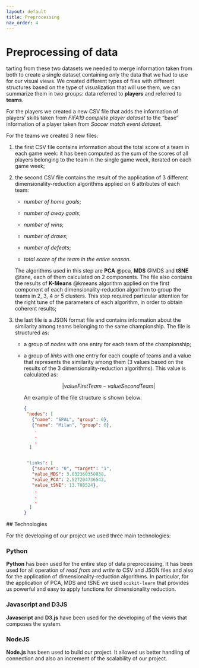 ```yaml
---
layout: default
title: Preprocessing
nav_order: 4
---
```


# Preprocessing of data
tarting from these two datasets we needed to merge information taken
from both to create a single dataset containing only the data that we
had to use for our visual views. We created different types of files
with different structures based on the type of visualization that will
use them, we can summarize them in two groups: data referred to
**players** and referred to **teams**.

For the players we created a new CSV file that adds the information of
players’ skills taken from *FIFA19 complete player dataset* to the
“base” information of a player taken from *Soccer match event dataset*.

For the teams we created 3 new files:

1. the first CSV file contains information about the total score of a
    team in each game week: it has been computed as the sum of the
    scores of all players belonging to the team in the single game week,
    iterated on each game week;

2. the second CSV file contains the result of the application of 3
    different dimensionality-reduction algorithms applied on 6
    attributes of each team:

    -   *number of home goals*;

    -   *number of away goals*;

    -   *number of wins*;

    -   *number of draws*;

    -   *number of defeats*;

    -   *total score of the team in the entire season*.

    The algorithms used in this step are **PCA** @pca, **MDS** @MDS and
    **tSNE** @tsne, each of them calculated on 2 components. The file
    also contains the results of **K-Means** @kmeans algorithm applied
    on the first component of each dimensionality-reduction algorithm to
    group the teams in 2, 3, 4 or 5 clusters. This step required
    particular attention for the right tune of the parameters of each
    algorithm, in order to obtain coherent results;

3. the last file is a JSON format file and contains information about
    the similarity among teams belonging to the same championship. The
    file is structured as:

    -   a group of *nodes* with one entry for each team of the
        championship;

    -   a group of *links* with one entry for each couple of teams and a
        value that represents the similarity among them (3 values based
        on the results of the 3 dimensionality-reduction algorithms).
        This value is calculated as:

        $$\left| valueFirstTeam - valueSecondTeam \right|$$

        An example of the file structure is shown below:

        ```json
        {
         "nodes": [
           {"name": "SPAL", "group": 0},
           {"name": "Milan", "group": 0},
            .
            .
            .
          ]


         "links": [
           {"source": "0", "target": "1",
           "value_MDS": 3.032360350838,
           "value_PCA": 2.527204736542,
           "value_tSNE": 13.708524},
            .
            .
            .
          ]
        }
        ```

## Technologies

For the developing of our project we used three main technologies:

### Python

**Python** has been used for the entire step of data
preprocessing. It has been used for all operation of *read from* and
*write to* CSV and JSON files and also for the application of
dimensionality-reduction algorithms. In particular, for the application
of PCA, MDS and tSNE we used `scikit-learn` that provides us powerful
and easy to apply functions for dimensionality reduction.

### Javascript and D3JS

**Javascript** and **D3.js** have been used for the
developing of the views that composes the system.

### NodeJS

**Node.js** has been used to build our project. It allowed us
better handling of connection and also an increment of the scalability
of our project.
